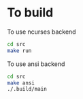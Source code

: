 # To build

To use ncurses backend
```sh
cd src
make run
```

To use ansi backend
```sh
cd src
make ansi
./.build/main
```
